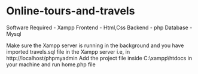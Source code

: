 # Online-tours-and-travels

Software Required - Xampp
Frontend - Html,Css
Backend - php
Database - Mysql

Make sure the Xampp server is running in the background and you have imported travels.sql file in the Xampp server i.e, in http://localhost/phpmyadmin
Add the project file inside C:\xampp\htdocs in your machine and run home.php file
